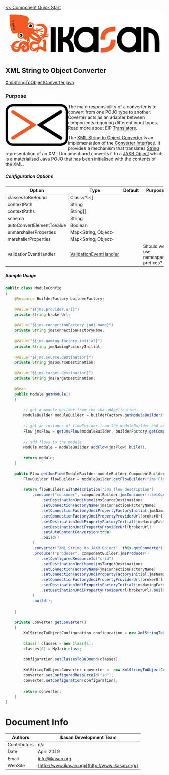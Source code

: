 [<< Component Quick Start](../Readme.md)
![IKASAN](../../developer/docs/quickstart-images/Ikasan-title-transparent.png)
## XML String to Object Converter
[XmlStringToObjectConverter.java](src/main/java/org/ikasan/component/converter/xml/XmlStringToObjectConverter.java)

### Purpose
<img src="../../developer/docs/quickstart-images/message-translator.png" width="200px" align="left">The main responsibility of a converter is to convert from one POJO type to another. Coverter acts as an adapter between components requiring different input types.
Read more about EIP [Translators](http://www.enterpriseintegrationpatterns.com/patterns/messaging/MessageTranslator.html).  

The [XML String to Object Converter](./src/main/java/org/ikasan/component/converter/xml/XmlStringToObjectConverter.java)
is an implementation of the  [Converter Interface](../spec/component/src/main/java/org/ikasan/spec/component/transformation/Converter.java). 
It provides a mechanism that translates [String](https://docs.oracle.com/javase/8/docs/api/java/lang/String.html) representation of an XML Document and converts it to a
[JAXB Object](https://docs.oracle.com/javase/tutorial/jaxb/intro/index.html) which is a materialised Java POJO
that has been initialised with the contents of the XML. 
<br/>


##### Configuration Options
| Option | Type | Default |Purpose |
| --- | --- | --- | --- |
| classesToBeBound | Class<?>[] |  | |
| contextPath | String |  | |
| contextPaths | String[] |  | |
| schema | String |  | |
| autoConvertElementToValue | Boolean | | 
| unmarshallerProperties | Map<String, Object> |  |  |
| marshallerProperties | Map<String, Object> |  |  |
| validationEventHandler | [ValidationEventHandler](https://docs.oracle.com/javase/8/docs/api/javax/xml/bind/ValidationEventHandler.html) |  | Should we use namespace prefixes? |

##### Sample Usage
````java
public class ModuleConfig
{
    @Resource BuilderFactory builderFactory;

    @Value("${jms.provider.url}")
    private String brokerUrl;

    @Value("${jms.connectionFactory.jndi.name}")
    private String jmsConnectionFactoryName;

    @Value("${jms.naming.factory.initial}")
    private String jmsNamingFactoryInitial;

    @Value("${jms.source.destination}")
    private String jmsSourceDestination;

    @Value("${jms.target.destination}")
    private String jmsTargetDestination;

    @Bean
    public Module getModule()
    {

        // get a module builder from the ikasanApplication
        ModuleBuilder moduleBuilder = builderFactory.getModuleBuilder("sample-builder-pattern").withDescription("Example module with pattern builder");

        // get an instance of flowBuilder from the moduleBuilder and create a flow
        Flow jmsFlow = getJmsFlow(moduleBuilder, builderFactory.getComponentBuilder());

        // add flows to the module
        Module module = moduleBuilder.addFlow(jmsFlow).build();

        return module;
    }

    public Flow getJmsFlow(ModuleBuilder moduleBuilder,ComponentBuilder componentBuilder) {
        FlowBuilder flowBuilder = moduleBuilder.getFlowBuilder("Jms Flow");

        return flowBuilder.withDescription("Jms flow description")
            .consumer("consumer", componentBuilder.jmsConsumer().setConfiguredResourceId("configuredResourceId")
                .setDestinationJndiName(jmsSourceDestination)
                .setConnectionFactoryName(jmsConnectionFactoryName)
                .setConnectionFactoryJndiPropertyFactoryInitial(jmsNamingFactoryInitial)
                .setConnectionFactoryJndiPropertyProviderUrl(brokerUrl)
                .setDestinationJndiPropertyFactoryInitial(jmsNamingFactoryInitial)
                .setDestinationJndiPropertyProviderUrl(brokerUrl)
                .setAutoContentConversion(true)
                .build()
            )
            .converter("XML String to JAXB Object", this.getConverter())
            .producer("producer", componentBuilder.jmsProducer()
                .setConfiguredResourceId("crid")
                .setDestinationJndiName(jmsTargetDestination)
                .setConnectionFactoryName(jmsConnectionFactoryName)
                .setConnectionFactoryJndiPropertyFactoryInitial(jmsNamingFactoryInitial)
                .setConnectionFactoryJndiPropertyProviderUrl(brokerUrl)
                .setDestinationJndiPropertyFactoryInitial(jmsNamingFactoryInitial)
                .setDestinationJndiPropertyProviderUrl(brokerUrl).build()
            )
            .build();

    }

    private Converter getConverter()
    {
        XmlStringToObjectConfiguration configuration = new XmlStringToObjectConfiguration();

        Class[] classes = new Class[1];
        classes[0] = MyJaxb.class;

        configuration.setClassesToBeBound(classes);

        XmlStringToObjectConverter converter =  new XmlStringToObjectConverter();
        converter.setConfiguredResourceId("id");
        converter.setConfiguration(configuration);

        return converter;
    }
}
````

# Document Info

| Authors | Ikasan Development Team |
| --- | --- |
| Contributors | n/a |
| Date | April 2019 |
| Email | info@ikasan.org |
| WebSite | [http://www.ikasan.org](http://www.ikasan.org/) |
